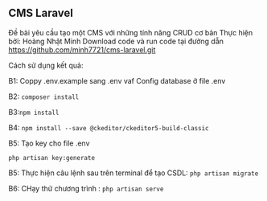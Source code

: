 ## CMS Laravel
Đề bài yêu cầu tạo một CMS với những tính năng CRUD cơ bản Thực hiện bởi: Hoàng Nhật Minh
Download code và run code tại đường dẫn https://github.com/minh7721/cms-laravel.git

Cách sử dụng kết quả:

B1: 
Coppy .env.example sang .env vaf Config database ở file .env

B2:
`composer install`

B3:`npm install`

B4:
`npm install --save @ckeditor/ckeditor5-build-classic`

B5: Tạo key cho file .env

`php artisan key:generate`

B5: Thực hiện câu lệnh sau trên terminal để tạo CSDL:
`php artisan migrate`

B6: CHạy thử chương trình : 
`php artisan serve`
